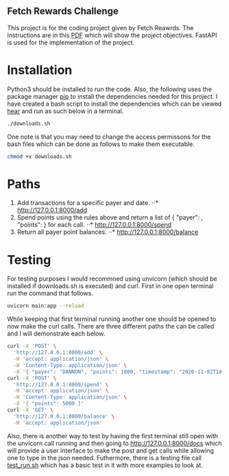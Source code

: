 ## Fetch Rewards Challenge

This project is for the coding project given by Fetch Reawrds. The instructions are in this [PDF](./points.pdf) which will show the project objectives. FastAPI is used for the implementation of the project.

# Installation

Python3 should be installed to run the code. Also, the following uses the package manager [pip](https://pip.pypa.io/en/stable/) to install the dependencies needed for this project. I have created a bash script to install the dependencies which can be viewed [hear](./downloads.sh) and run as such below in a terminal.

```bash
./downloads.sh
```

One note is that you may need to change the access permissons for the bash files which can be done as follows to make them executable.

```bash
chmod +x downloads.sh
```

# Paths
1. Add transactions for a specific payer and date.
⋅⋅* http://127.0.0.1:8000/add
2. Spend points using the rules above and return a list of ​{ "payer": <string>, "points": <integer> }​ for each call.
⋅⋅* http://127.0.0.1:8000/spend
3. Return all payer point balances.
⋅⋅* http://127.0.0.1:8000/balance

# Testing

For testing purposes I would recommned using unvicorn (which should be installed if downloads.sh is executed) and curl. First in one open terminal run the command that follows.

```bash
uvicorn main:app --reload
```

While keeping that first terminal running another one should be opened to now make the curl calls. There are three different paths the can be called and I will demonstrate each below.

```bash
curl -X 'POST' \
  'http://127.0.0.1:8000/add' \
  -H 'accept: application/json' \
  -H 'Content-Type: application/json' \
  -d '{ "payer": "DANNON", "points": 1000, "timestamp": "2020-11-02T14:00:00Z" }'
curl -X 'POST' \
  'http://127.0.0.1:8000/spend' \
  -H 'accept: application/json' \
  -H 'Content-Type: application/json' \
  -d '{ "points": 5000 }'
curl -X 'GET' \
  'http://127.0.0.1:8000/balance' \
  -H 'accept: application/json'
```

Also, there is another way to test by having the first terminal still open with the unvicorn call running and then going to http://127.0.0.1:8000/docs which will provide a user interface to make the post and get calls while allowing one to type in the json needed. Futhermore, there is a testing file call [test_run.sh](./test_run.sh) which has a basic test in it with more examples to look at.
